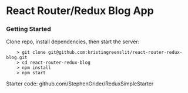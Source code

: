 # React Router/Redux Blog App

### Getting Started

Clone repo, install dependencies, then start the server:

```
	> git clone git@github.com:kristingreenslit/react-router-redux-blog.git
	> cd react-router-redux-blog
	> npm install
	> npm start
```

Starter code: github.com/StephenGrider/ReduxSimpleStarter

